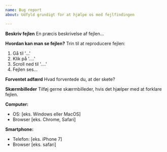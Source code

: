 ```yaml
---
name: Bug report
about: Udfyld grundigt for at hjælpe os med fejlfindingen

---
```


**Beskriv fejlen**
En præcis beskrivelse af fejlen...

**Hvordan kan man se fejlen?**
Trin til at reproducere fejlen:
1. Gå til '...'
2. Klik på '....'
3. Scroll ned til '....'
4. Fejlen ses...

**Forventet adfærd**
Hvad forventede du, at der skete?

**Skærmbilleder**
Tilføj gerne skærmbilleder, hvis det hjælper med at forklare fejlen.

**Computer:**
 - OS: [eks. Windows eller MacOS]
 - Browser [eks. Chrome, Safari]

**Smartphone:**
 - Telefon: [eks. iPhone 7]
 - Browser [eks. safari]
